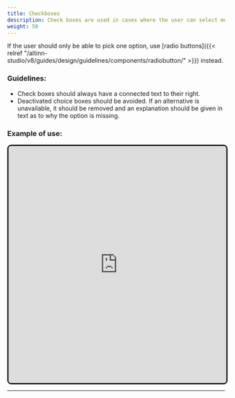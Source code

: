```yaml
---
title: Checkboxes
description: Check boxes are used in cases where the user can select multiple alternatives in a list of options.
weight: 50
---
```

If the user should only be able to pick one option, use [radio buttons]({{< relref "/altinn-studio/v8/guides/design/guidelines/components/radiobutton/" >}}) instead.

### Guidelines:
- Check boxes should always have a connected text to their right. 
- Deactivated choice boxes should be avoided. If an alternative is unavailable, it should be removed and an explanation should be given in text as to why the option is missing. 

### Example of use:

<iframe style="border: 3px solid rgb(0 0 0 / 90%);border-radius: 9px;" width="100%" height="550" src="https://embed.figma.com/proto/b2w3PuS5c0w8vVU3z8KOwp/Altinn-Studio-Komponenter?page-id=7669%3A83879&node-id=8014-10784&node-type=frame&viewport=799%2C642%2C0.27&scaling=scale-down&content-scaling=fixed&embed-host=share" allowfullscreen></iframe>

---